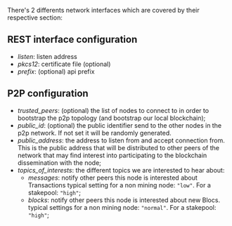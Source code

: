 
There's 2 differents network interfaces which are covered by their respective section:

## REST interface configuration

- *listen*: listen address
- *pkcs12*: certificate file (optional)
- *prefix*: (optional) api prefix

## P2P configuration

- *trusted_peers*: (optional) the list of nodes to connect to in order to
    bootstrap the p2p topology (and bootstrap our local blockchain);
- *public_id*: (optional) the public identifier send to the other nodes in the
    p2p network. If not set it will be randomly generated.
- *public_address*: the address to listen from and accept connection
    from. This is the public address that will be distributed to other peers
    of the network that may find interest into participating to the blockchain
    dissemination with the node;
- *topics_of_interests*: the different topics we are interested to hear about:
    - *messages*: notify other peers this node is interested about Transactions
    typical setting for a non mining node: `"low"`. For a stakepool: `"high"`;
    - *blocks*: notify other peers this node is interested about new Blocs.
    typical settings for a non mining node: `"normal"`. For a stakepool: `"high"`;
